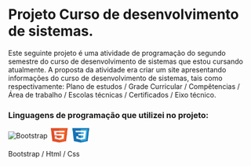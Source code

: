 # Projeto Curso de desenvolvimento de sistemas.
Este seguinte projeto é uma atividade de programação do segundo semestre do curso de desenvolvimento de sistemas que estou cursando atualmente. A proposta da atividade era criar um site apresentando informações do curso de desenvolvimento de sistemas, tais como respectivamente: Plano de estudos / Grade Curricular / Compêtencias / Área de trabalho / Escolas técnicas / Certificados / Eixo técnico.  

### Linguagens de programação que utilizei no projeto:
 <img align="center" alt="Bootstrap" height="30" width="40" src="https://cdn.jsdelivr.net/gh/devicons/devicon/icons/bootstrap/bootstrap-plain-wordmark.svg" /> <img align="center" alt="HTML" height="30" width="40" src="https://raw.githubusercontent.com/devicons/devicon/master/icons/html5/html5-original.svg">
<img align="center" alt="CSS" height="30" width="40" src="https://raw.githubusercontent.com/devicons/devicon/master/icons/css3/css3-original.svg">

Bootstrap / Html / Css

